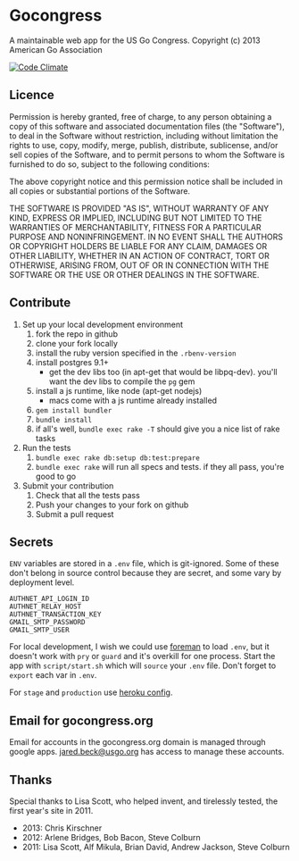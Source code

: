 Gocongress
==========

A maintainable web app for the US Go Congress.
Copyright (c) 2013 American Go Association

[![Code Climate](https://codeclimate.com/github/usgo/gocongress.png)](https://codeclimate.com/github/usgo/gocongress)

Licence
-------

Permission is hereby granted, free of charge, to any person obtaining
a copy of this software and associated documentation files (the
"Software"), to deal in the Software without restriction, including
without limitation the rights to use, copy, modify, merge, publish,
distribute, sublicense, and/or sell copies of the Software, and to
permit persons to whom the Software is furnished to do so, subject to
the following conditions:

The above copyright notice and this permission notice shall be
included in all copies or substantial portions of the Software.

THE SOFTWARE IS PROVIDED "AS IS", WITHOUT WARRANTY OF ANY KIND,
EXPRESS OR IMPLIED, INCLUDING BUT NOT LIMITED TO THE WARRANTIES OF
MERCHANTABILITY, FITNESS FOR A PARTICULAR PURPOSE AND
NONINFRINGEMENT. IN NO EVENT SHALL THE AUTHORS OR COPYRIGHT HOLDERS BE
LIABLE FOR ANY CLAIM, DAMAGES OR OTHER LIABILITY, WHETHER IN AN ACTION
OF CONTRACT, TORT OR OTHERWISE, ARISING FROM, OUT OF OR IN CONNECTION
WITH THE SOFTWARE OR THE USE OR OTHER DEALINGS IN THE SOFTWARE.

Contribute
----------

1. Set up your local development environment
    1. fork the repo in github
    1. clone your fork locally
    1. install the ruby version specified in the `.rbenv-version`
    1. install postgres 9.1+
        - get the dev libs too (in apt-get that would be libpq-dev).
          you'll want the dev libs to compile the `pg` gem
    1. install a js runtime, like node (apt-get nodejs)
        - macs come with a js runtime already installed
    1. `gem install bundler`
    1. `bundle install`
    1. if all's well, `bundle exec rake -T` should give you a nice
       list of rake tasks
1. Run the tests
    1. `bundle exec rake db:setup db:test:prepare`
    1. `bundle exec rake` will run all specs and tests.  if they
       all pass, you're good to go
1. Submit your contribution
    1. Check that all the tests pass
    1. Push your changes to your fork on github
    1. Submit a pull request

Secrets
-------

`ENV` variables are stored in a `.env` file, which is git-ignored.
Some of these don't belong in source control because they are
secret, and some vary by deployment level.

    AUTHNET_API_LOGIN_ID
    AUTHNET_RELAY_HOST
    AUTHNET_TRANSACTION_KEY
    GMAIL_SMTP_PASSWORD
    GMAIL_SMTP_USER

For local development, I wish we could use [foreman][1] to load
`.env`, but it doesn't work with `pry` or `guard` and it's overkill
for one process. Start the app with `script/start.sh` which will
`source` your `.env` file. Don't forget to `export` each var in
`.env`.

For `stage` and `production` use [heroku config][2].

Email for gocongress.org
------------------------

Email for accounts in the gocongress.org domain is managed through
google apps. jared.beck@usgo.org has access to manage these accounts.

Thanks
------

Special thanks to Lisa Scott, who helped invent, and tirelessly
tested, the first year's site in 2011.

* 2013: Chris Kirschner
* 2012: Arlene Bridges, Bob Bacon, Steve Colburn
* 2011: Lisa Scott, Alf Mikula, Brian David, Andrew Jackson, Steve Colburn

[1]: http://blog.daviddollar.org/2011/05/06/introducing-foreman.html
[2]: https://devcenter.heroku.com/articles/config-vars
